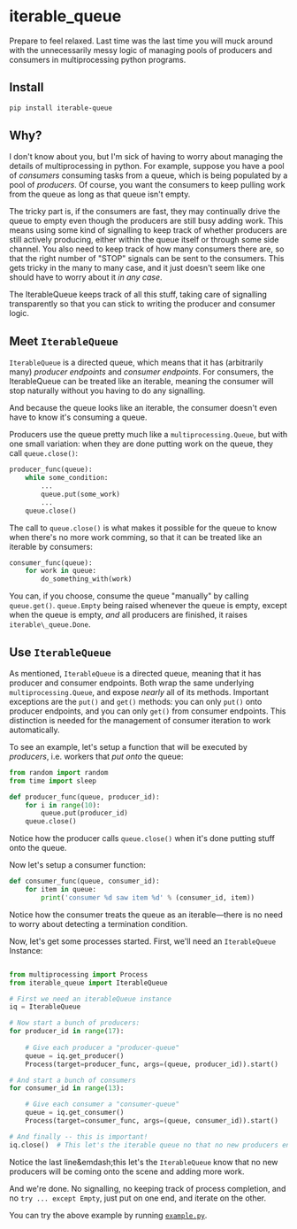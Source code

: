 # iterable\_queue
Prepare to feel relaxed.  Last time was the last time you will muck around 
with the unnecessarily messy logic of managing pools of producers and 
consumers in multiprocessing python programs.

## Install ##

```bash
pip install iterable-queue
```

## Why? ##

I don't know about you, but I'm sick of having to worry about managing the
details of multiprocessing in python.  For example, suppose you have a 
pool of *consumers* consuming tasks from a queue, which is being populated
by a pool of *producers*.  Of course, you want the consumers to keep 
pulling work from the queue as long as that queue isn't empty.

The tricky part is, if the consumers are fast, they may continually drive
the queue to empty even though the producers are still busy adding work.  This 
means using some kind of signalling to keep track of whether producers are
still actively producing, either within the queue itself or through some side 
channel.  You also need to keep track of how many consumers there are, so that
the right number of "STOP" signals can be sent to the consumers.  This gets
tricky in the many to many case, and it just doesn't seem like one should have
to worry about it *in any case*.

The IterableQueue keeps track of all this stuff, taking care of signalling
transparently so that you can stick to writing the producer and consumer logic.

## Meet `IterableQueue` ##

`IterableQueue` is a directed queue, which means that it has 
(arbitrarily many) *producer endpoints* and *consumer endpoints*.  For
consumers, the IterableQueue can be treated like an iterable, meaning the
consumer will stop naturally without you having to do any signalling.  

And because the queue looks like an iterable, the consumer doesn't even have to
know it's consuming a queue.

Producers use the queue pretty much like a `multiprocessing.Queue`, but with one
small variation: when they are done putting work on the queue, they call
`queue.close()`:

```python
producer_func(queue):
	while some_condition:
		...
		queue.put(some_work)
		...
	queue.close()
```

The call to `queue.close()` is what makes it possible for the queue to know
when there's no more work comming, so that it can be treated like an iterable
by consumers:

```python
consumer_func(queue):
	for work in queue:
		do_something_with(work)
```

You can, if you choose, consume the queue "manually" by calling 
`queue.get()`.  `queue.Empty` being raised whenever the queue is empty, except
when the queue is empty, *and* all producers are finished, it raises
`iterable\_queue.Done`.

## Use `IterableQueue` ##
As mentioned, `IterableQueue` is a directed queue, meaning that it has 
producer and consumer endpoints.  Both wrap the same underlying 
`multiprocessing.Queue`, and expose *nearly* all of its methods.
Important exceptions are the `put()` and `get()` methods: you can only
`put()` onto producer endpoints, and you can only `get()` from consumer 
endpoints.  This distinction is needed for the management of consumer 
iteration to work automatically.

To see an example, let's setup a function that will be executed by 
*producers*, i.e. workers that *put onto* the queue:

```python
from random import random
from time import sleep

def producer_func(queue, producer_id):
	for i in range(10):
		queue.put(producer_id)
	queue.close()
```

Notice how the producer calls `queue.close()` when it's done putting
stuff onto the queue.

Now let's setup a consumer function:
```python
def consumer_func(queue, consumer_id):
	for item in queue:
		print('consumer %d saw item %d' % (consumer_id, item))
```

Notice how the consumer treats the queue as an iterable&mdash;there 
is no need to worry about detecting a termination condition.

Now, let's get some processes started.  First, we'll need an `IterableQueue`
Instance:

```python

from multiprocessing import Process
from iterable_queue import IterableQueue

# First we need an iterableQueue instance
iq = IterableQueue

# Now start a bunch of producers:
for producer_id in range(17):
	
	# Give each producer a "producer-queue"
	queue = iq.get_producer()
	Process(target=producer_func, args=(queue, producer_id)).start()

# And start a bunch of consumers
for consumer_id in range(13):

	# Give each consumer a "consumer-queue"
	queue = iq.get_consumer()
	Process(target=consumer_func, args=(queue, consumer_id)).start()

# And finally -- this is important!
iq.close()	# This let's the iterable queue no that no new producers endpoints will be made
```

Notice the last line&emdash;this let's the `IterableQueue` know that no new 
producers will be coming onto the scene and adding more work.

And we're done.  No signalling, no keeping track of process completion, 
and no `try ... except Empty`, just put on one end, and iterate on the other.

You can try the above example by running [`example.py`](https://github.com/enewe101/iterable_queue/blob/master/iterable_queue/example.py).





